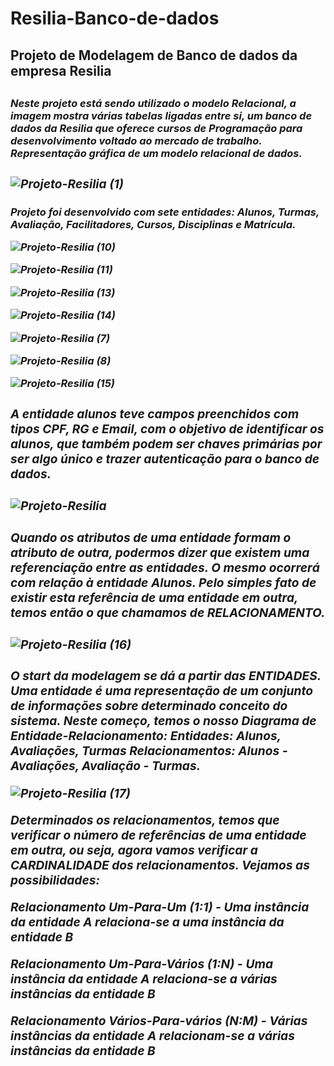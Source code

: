 # Resilia-Banco-de-dados
<h2>Projeto de Modelagem de Banco de dados da empresa Resilia<h2>

<h3><i>Neste projeto está sendo utilizado o modelo Relacional, a imagem mostra várias tabelas ligadas entre si, um banco de dados da Resilia que oferece cursos de Programação para desenvolvimento voltado ao mercado de trabalho.
Representação gráfica de um modelo relacional de dados.<i><h3>

![Projeto-Resilia (1)](https://user-images.githubusercontent.com/112409145/207366723-ef5f80b1-a6f3-4c72-83fe-d962c365ab87.jpg)

<h4>Projeto foi desenvolvido com sete entidades: Alunos, Turmas, Avaliação, Facilitadores, Cursos, Disciplinas e Matrícula.
  
![Projeto-Resilia (10)](https://user-images.githubusercontent.com/112409145/207607901-13f5c931-58b9-48e2-9b6e-c401653367af.jpg)
  
![Projeto-Resilia (11)](https://user-images.githubusercontent.com/112409145/207608111-b3df3ad1-8cbe-45fc-9d6f-d92a1e0a4264.jpg)
  
![Projeto-Resilia (13)](https://user-images.githubusercontent.com/112409145/207608491-3bfdde8d-a71f-4373-ba3c-4cc03501a675.jpg)
  
![Projeto-Resilia (14)](https://user-images.githubusercontent.com/112409145/207608706-f2ae0c09-1cbb-411f-90b4-5030fc72a9fe.jpg)
  
  ![Projeto-Resilia (7)](https://user-images.githubusercontent.com/112409145/207605969-4404be33-45ac-4e7f-9b50-27e61de390ad.jpg)
  
  ![Projeto-Resilia (8)](https://user-images.githubusercontent.com/112409145/207606133-094d87cf-7954-452d-9e6a-6f7fb74f28a5.jpg)
  
![Projeto-Resilia (15)](https://user-images.githubusercontent.com/112409145/207608857-36513f62-5a7b-45c3-a64b-b44e5e603e18.jpg)
  
<h3>A entidade alunos teve campos preenchidos com tipos CPF, RG e Email, com o objetivo de identificar os alunos, que também podem ser chaves primárias por ser algo único e trazer autenticação para o banco de dados. <h3>
  
  ![Projeto-Resilia](https://user-images.githubusercontent.com/112409145/207604599-dba53d44-8255-4e2d-8cab-348fa3c37b0d.jpg)

  <h3> Quando os atributos de uma entidade formam o atributo de outra, podermos dizer que existem uma referenciação entre as entidades. O mesmo ocorrerá com relação à entidade Alunos. Pelo simples fato de existir esta referência de uma entidade em outra, temos então o que chamamos de RELACIONAMENTO. <h3>
    
    
 ![Projeto-Resilia (16)](https://user-images.githubusercontent.com/112409145/207610200-e7ac42c4-724d-4a23-a4e8-f21713f52b11.jpg)

 <h3>O start da modelagem se dá a partir das ENTIDADES. Uma entidade é uma representação de um conjunto de informações sobre determinado conceito do sistema. Neste começo, temos o nosso Diagrama de Entidade-Relacionamento:
Entidades: Alunos, Avaliações, Turmas
Relacionamentos: Alunos - Avaliações, Avaliação - Turmas. 
   
   ![Projeto-Resilia (17)](https://user-images.githubusercontent.com/112409145/207613240-10bb79c1-db23-43f9-9a50-53db5ea5989e.jpg)

   Determinados os relacionamentos, temos que verificar o número de referências de uma entidade em outra, ou seja, agora vamos verificar a CARDINALIDADE dos relacionamentos. Vejamos as possibilidades:

Relacionamento Um-Para-Um (1:1) - Uma instância da entidade A relaciona-se a uma instância da entidade B <p>
Relacionamento Um-Para-Vários (1:N) - Uma instância da entidade A relaciona-se a várias instâncias da entidade B <p>
Relacionamento Vários-Para-vários (N:M) - Várias instâncias da entidade A relacionam-se a várias instâncias da entidade B <p><h3>
